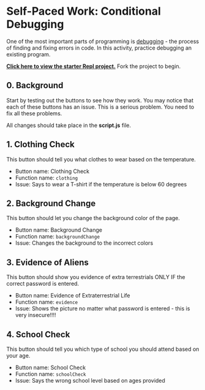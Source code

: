 # Self-Paced Work: Conditional Debugging
One of the most important parts of programming is [debugging](https://en.wikipedia.org/wiki/Debugging) - the process of finding and fixing errors in code. In this activity, practice debugging an existing program.

[**Click here to view the starter Repl project.**](https://replit.com/@HylandOutreach/IfDebugTime) Fork the project to begin.

## 0. Background
Start by testing out the buttons to see how they work. You may notice that each of these buttons has an issue. This is a serious problem. You need to fix all these problems.

All changes should take place in the **script.js** file.

## 1. Clothing Check
This button should tell you what clothes to wear based on the temperature.

- Button name: Clothing Check
- Function name: `clothing`
- Issue: Says to wear a T-shirt if the temperature is below 60 degrees

## 2. Background Change
This button should let you change the background color of the page.

- Button name: Background Change
- Function name: `backgroundChange`
- Issue: Changes the background to the incorrect colors

## 3. Evidence of Aliens
This button should show you evidence of extra terrestrials ONLY IF the correct password is entered.

- Button name: Evidence of Extraterrestrial Life
- Function name: `evidence`
- Issue: Shows the picture no matter what password is entered - this is very insecure!!!!

## 4. School Check
This button should tell you which type of school you should attend based on your age.

- Button name: School Check
- Function name: `schoolCheck`
- Issue: Says the wrong school level based on ages provided
